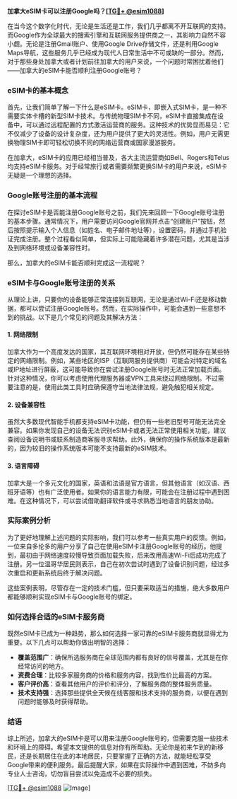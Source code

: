 **加拿大eSIM卡可以注册Google吗？[[TG💪+ @esim1088](https://t.me/s/esim1088)]**

在当今这个数字化时代，无论是生活还是工作，我们几乎都离不开互联网的支持。而Google作为全球最大的搜索引擎和互联网服务提供商之一，其影响力自然不容小觑。无论是注册Gmail账户、使用Google Drive存储文件，还是利用Google Maps导航，这些服务几乎已经成为现代人日常生活中不可或缺的一部分。然而，对于那些身处加拿大或者计划前往加拿大的用户来说，一个问题时常困扰着他们——加拿大的eSIM卡能否顺利注册Google账号？

### eSIM卡的基本概念

首先，让我们简单了解一下什么是eSIM卡。eSIM卡，即嵌入式SIM卡，是一种不需要实体卡槽的新型SIM卡技术。与传统物理SIM卡不同，eSIM卡直接集成在设备中，可以通过远程配置的方式激活运营商的服务。这种技术的优势显而易见：它不仅减少了设备的设计复杂度，还为用户提供了更大的灵活性。例如，用户无需更换物理SIM卡即可轻松切换不同的网络运营商或国家漫游服务。

在加拿大，eSIM卡的应用已经相当普及，各大主流运营商如Bell、Rogers和Telus均支持eSIM卡服务。对于经常旅行或者需要频繁更换SIM卡的用户来说，eSIM卡无疑是一个理想的选择。

### Google账号注册的基本流程

在探讨eSIM卡是否能注册Google账号之前，我们先来回顾一下Google账号注册的基本步骤。通常情况下，用户需要访问Google官网并点击“创建账户”按钮，然后按照提示输入个人信息（如姓名、电子邮件地址等），设置密码，并通过手机验证完成注册。整个过程看似简单，但实际上可能隐藏着许多潜在问题，尤其是当涉及到网络环境或设备兼容性时。

那么，加拿大的eSIM卡能否顺利完成这一流程呢？

### eSIM卡与Google账号注册的关系

从理论上讲，只要你的设备能够正常连接到互联网，无论是通过Wi-Fi还是移动数据，都可以尝试注册Google账号。然而，在实际操作中，可能会遇到一些意想不到的挑战。以下是几个常见的问题及其解决方法：

#### 1. 网络限制

加拿大作为一个高度发达的国家，其互联网环境相对开放，但仍然可能存在某些特定的网络限制。例如，某些地区的ISP（互联网服务提供商）可能会对特定的域名或IP地址进行屏蔽，这可能导致你在尝试注册Google账号时无法正常加载页面。针对这种情况，你可以考虑使用代理服务器或VPN工具来绕过网络限制。不过需要注意的是，使用此类工具时应确保遵守当地法律法规，避免触犯相关规定。

#### 2. 设备兼容性

虽然大多数现代智能手机都支持eSIM卡功能，但仍有一些老旧型号可能无法完全兼容。如果你发现自己的设备无法识别eSIM卡或者无法正常使用相关功能，建议查阅设备说明书或联系制造商客服寻求帮助。此外，确保你的操作系统版本是最新的，因为较旧的操作系统版本可能不支持最新的eSIM技术。

#### 3. 语言障碍

加拿大是一个多元文化的国家，英语和法语是官方语言，但其他语言（如汉语、西班牙语等）也有广泛使用者。如果你的语言能力有限，可能会在注册过程中遇到困难。在这种情况下，可以尝试借助翻译软件或寻求熟悉当地语言的朋友协助。

### 实际案例分析

为了更好地理解上述问题的实际影响，我们可以参考一些真实用户的反馈。例如，一位来自多伦多的用户分享了自己在使用eSIM卡注册Google账号的经历。他提到，最初由于网络速度较慢导致页面加载失败，后来改用高速Wi-Fi后成功完成了注册。另一位温哥华居民则表示，自己在初次尝试时遇到了设备识别问题，经过多次重启和更新系统后终于解决问题。

这些案例表明，尽管存在一定的技术门槛，但只要采取适当的措施，绝大多数用户都能够顺利实现eSIM卡与Google账号的绑定。

### 如何选择合适的eSIM卡服务商

既然eSIM卡已成为一种趋势，那么如何选择一家可靠的eSIM卡服务商就显得尤为重要。以下几点可以帮助你做出明智的选择：

- **覆盖范围广**：确保所选服务商在全球范围内都有良好的信号覆盖，尤其是在你经常访问的地方。
- **资费合理**：比较多家服务商的价格和服务内容，找到性价比最高的方案。
- **客户评价高**：查看其他用户的评价和评分，了解服务商的整体服务质量。
- **技术支持强**：选择那些提供全天候在线客服和技术支持的服务商，以便在遇到问题时能够及时获得帮助。

### 结语

综上所述，加拿大的eSIM卡是可以用来注册Google账号的，但需要克服一些技术和环境上的障碍。希望本文提供的信息对你有所帮助。无论你是初来乍到的新移民，还是长期居住在此的本地居民，只要掌握了正确的方法，就能轻松享受Google带来的便利服务。最后提醒大家，如果在实际操作中遇到困难，不妨多向专业人士咨询，切勿盲目尝试以免造成不必要的损失。

[[TG💪+ @esim1088](https://t.me/s/esim1088) ![Image](https://i.postimg.cc/4NQfJmqS/Snipaste-2025-05-13-00-14-12.png)]